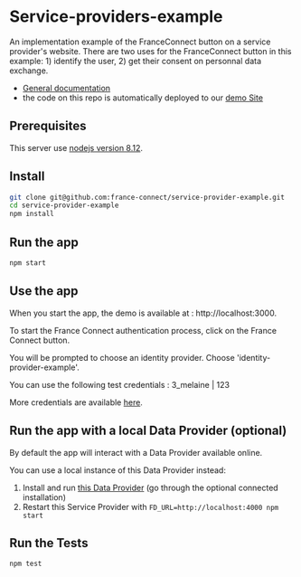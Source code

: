 # Service-providers-example

An implementation example of the FranceConnect button on a service provider's website. There are two uses for the FranceConnect button in this example: 1) identify the user, 2) get their consent on personnal data exchange.

- [General documentation](https://partenaires.franceconnect.gouv.fr/fournisseur-service)
- the code on this repo is automatically deployed to our [demo Site](https://service-provider-example.herokuapp.com/)

## Prerequisites

This server use [nodejs version 8.12](https://nodejs.org/en/download/).

## Install

```bash
git clone git@github.com:france-connect/service-provider-example.git
cd service-provider-example
npm install
```

##  Run the app

```bash
npm start
```

## Use the app 

When you start the app, the demo is available at : http://localhost:3000.

To start the France Connect authentication process, click on the France Connect button.

You will be prompted to choose an identity provider. Choose 'identity-provider-example'.

You can use the following test credentials : 3_melaine | 123

More credentials are available [here](https://github.com/france-connect/identity-provider-example/blob/master/data/database.csv).

## Run the app with a local Data Provider (optional)

By default the app will interact with a Data Provider available online.

You can use a local instance of this Data Provider instead:

1. Install and run [this Data Provider](https://github.com/france-connect/data-provider-example) (go through the optional connected installation)
2. Restart this Service Provider with `FD_URL=http://localhost:4000 npm start`

##  Run the Tests

```bash
npm test
```
